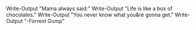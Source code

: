 Write-Output "Mama always said:"
Write-Output "Life is like a box of chocolates."
Write-Output "You never know what you&re gonna get."
Write-Output "-Forrest Gump"
